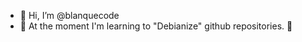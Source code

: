 - 👋 Hi, I’m @blanquecode
- 👀 At the moment I'm learning to "Debianize" github repositories. 🌱 

<!---
blanquecode/blanquecode is a ✨ special ✨ repository because its `README.md` (this file) appears on your GitHub profile.
You can click the Preview link to take a look at your changes.
--->
